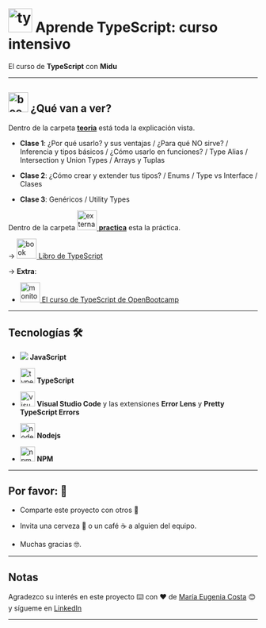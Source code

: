 # <img width="48" height="48" src="https://img.icons8.com/color/48/typescript.png" alt="typescript"/> Aprende TypeScript: curso intensivo

El curso de **TypeScript** con **Midu**

---


## <img width="40" height="40" src="https://img.icons8.com/quill/40/book.png" alt="book"/> ¿Qué van a ver?

Dentro de la carpeta [**teoria**](https://github.com/eugenia1984/aprende-TypeScript-curso-intensivo/tree/main/teoria) está toda la explicación vista.

- **Clase 1**: ¿Por qué usarlo? y sus ventajas / ¿Para qué NO sirve? / Inferencia y tipos básicos / ¿Cómo usarlo en funciones? / Type Alias / Intersection y Union Types / Arrays y Tuplas

- **Clase 2**: ¿Cómo crear y extender tus tipos? / Enums / Type vs Interface / Clases 

- **Clase 3**: Genéricos / Utility Types

Dentro de la carpeta  [<img width="40" height="40" src="https://img.icons8.com/external-justicon-lineal-justicon/40/external-file-office-stationery-justicon-lineal-justicon.png" alt="external-file-office-stationery-justicon-lineal-justicon"/>  **practica**](https://github.com/eugenia1984/aprende-TypeScript-curso-intensivo/tree/main/practica) esta la práctica.

-> [<img width="40" height="40" src="https://img.icons8.com/stickers/40/book.png" alt="book"/> Libro de TypeScript](https://github.com/gibbok/typescript-book)

-> **Extra**: 

- [<img width="40" height="40" src="https://img.icons8.com/dusk/40/monitor--v1.png" alt="monitor--v1"/> El curso de TypeScript de OpenBootcamp](https://github.com/eugenia1984/aprende-TypeScript-curso-intensivo/tree/main/open_bootcamp)

---


## Tecnologías 🛠️



- <img src="https://img.icons8.com/color/30/null/javascript--v1.png"/> **JavaScript** 

- <img width="30" height="30" src="https://img.icons8.com/color/30/typescript.png" alt="typescript"/> **TypeScript**

- <img width="30" height="30" src="https://img.icons8.com/color/30/visual-studio-code-2019.png" alt="visual-studio-code-2019"/> **Visual Studio Code** y las extensiones **Error Lens** y **Pretty TypeScript Errors**

- <img width="30" height="30" src="https://img.icons8.com/fluency/30/node-js.png" alt="node-js"/> **Nodejs**

- <img width="30" height="30" src="https://img.icons8.com/color/30/npm.png" alt="npm"/> **NPM**


---

## Por favor: 🎁

* Comparte este proyecto con otros 📢

* Invita una cerveza 🍺 o un café ☕ a alguien del equipo.

* Muchas gracias 🤓.


---

## Notas


Agradezco su interés en este proyecto ⌨️ con ❤️ de [María Eugenia Costa](https://github.com/eugenia1984) 😊 y sígueme en [LinkedIn](http://www.linkedin.com/in/maríaeugeniacosta)


---
